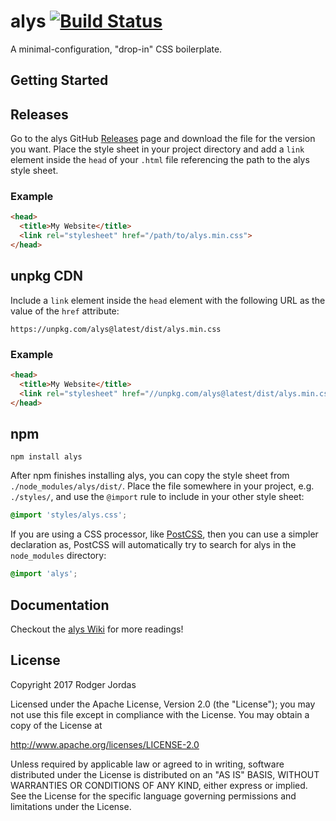 # alys [![Build Status][badge]][ci]

[badge]: https://travis-ci.org/mds3dstn71/alys.svg?branch=master
[ci]: https://travis-ci.org/mds3dstn71/alys

A minimal-configuration, "drop-in" CSS boilerplate.

## Getting Started

## Releases

Go to the alys GitHub [Releases][] page and download the file for the version
you want. Place the style sheet in your project directory and add a `link`
element inside the `head` of your `.html` file referencing the path to the alys
style sheet.

[Releases]: https://github.com/mds3dstn71/alys/releases

### Example

```html
<head>
  <title>My Website</title>
  <link rel="stylesheet" href="/path/to/alys.min.css">
</head>
```

## unpkg CDN

Include a `link` element inside the `head` element with the following URL as the
value of the `href` attribute:

```
https://unpkg.com/alys@latest/dist/alys.min.css
```

### Example

```html
<head>
  <title>My Website</title>
  <link rel="stylesheet" href="//unpkg.com/alys@latest/dist/alys.min.css">
</head>
```

## npm

```
npm install alys
```

After npm finishes installing alys, you can copy the style sheet from
`./node_modules/alys/dist/`. Place the file somewhere in your project, e.g.
`./styles/`, and use the `@import` rule to include in your other style sheet:

```css
@import 'styles/alys.css';
```

If you are using a CSS processor, like [PostCSS][], then you can use a simpler
declaration as, PostCSS will automatically try to search for alys in the
`node_modules` directory:

[PostCSS]: https://github.com/postcss/postcss-cli

```css
@import 'alys';
```

## Documentation

Checkout the [alys Wiki](https://github.com/mds3dstn71/alys/wiki) for more
readings!

## License

Copyright 2017 Rodger Jordas

Licensed under the Apache License, Version 2.0 (the "License");
you may not use this file except in compliance with the License.
You may obtain a copy of the License at

http://www.apache.org/licenses/LICENSE-2.0

Unless required by applicable law or agreed to in writing, software
distributed under the License is distributed on an "AS IS" BASIS,
WITHOUT WARRANTIES OR CONDITIONS OF ANY KIND, either express or implied.
See the License for the specific language governing permissions and
limitations under the License.
